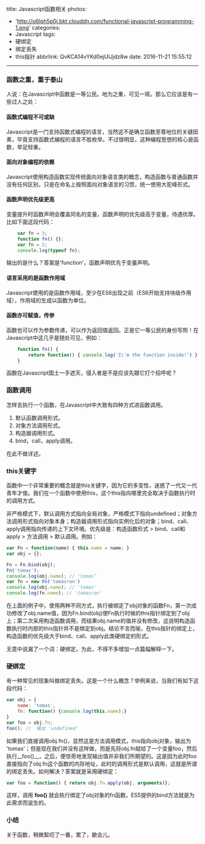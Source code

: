 title: Javascript函数相关
photos:
  - 'http://o6lqh5p0j.bkt.clouddn.com/functional-javascript-programming-1.png'
categories:
  - Javascript
tags:
  - 硬绑定
  - 绑定丢失
  - this指针
abbrlink: QvKCA14vYKd0ejUlJjdz8w
date: 2016-11-21 15:55:12
---
### 函数之重，重于泰山
人说：在Javascript中函数是一等公民。地为之重，可见一斑。那么它应该是有一些过人之处：

#### 函数式编程不可或缺
Javascript是一门支持函数式编程的语言，当然这不是确立函数至尊地位的关键因素，毕竟支持函数式编程的语言不胜枚举。不过很明显，这种编程思想的核心是函数，举足轻重。

<!-- more -->

#### 面向对象编程的依赖
Javascript使用构造函数实现传统面向对象语言类的概念，构造函数与普通函数并没有任何区别，只是在命名上按照面向对象语言的习惯，统一使用大驼峰形式。

#### 函数声明优先级更高
变量提升时函数声明会覆盖同名的变量，函数声明的优先级高于变量，待遇优厚。比如下面这段代码：

```javascript
	var fn = 3;
	function fn() {};
	var fn = 2;
	console.log(typeof fn);
```

输出的是什么？答案是'function'，函数声明优先于变量声明。


#### 语言采用的是函数作用域
Javascript使用的是函数作用域，至少在ES6出现之前（ES6开始支持块级作用域），作用域的生成以函数为单位。

#### 函数亦可赋值，传参
函数也可以作为参数传递，可以作为返回值返回。正是它一等公民的身份写照！在Javascript中这几乎是随处可见，例如：

```javascript
	function fn() {
		return function() { console.log('I\'m the function inside!') }
	}
```

函数在Javascript国土一手遮天，侵入者是不是应该先跟它打个招呼呢？

### 函数调用
怎样去执行一个函数，在Javascript中大致有四种方式进函数调用。

1. 默认函数调用形式。
2. 对象方法调用形式。
3. 构造器调用形式。
4. bind，call，apply调用。

在此不做详述。

### this关键字
函数中一个非常重要的概念就是this关键字，因为它的多变性，迷惑了一代又一代青年才俊。我们在一个函数中使用this，这个this指向哪里完全取决于函数执行时的调用方式。

非严格模式下，默认调用方式指向全局对象，严格模式下指向undefined；对象方法调用形式指向对象本身；构造器调用形式指向实例化后的对象；bind、call、apply调用指向传递的上下文环境。优先级是：构造函数形式 > bind、call和apply > 方法调用 > 默认调用。例如：

```javascript
var Fn = function(name) { this.name = name; }
var obj = {};

Fn = Fn.bind(obj);
Fn('tomas');
console.log(obj.name); // ‘tomas’
var fn = new Fn('tomasran')
console.log(obj.name); // 'tomas'
console.log(fn.name); // 'tomasran'
```

在上面的例子中，使用两种不同方式，执行被绑定了obj对象的函数Fn，第一次成功修改了obj.name值，因为Fn.bind(obj)使Fn执行时候的this指针绑定到了obj上；第二次采用构造函数调用，而结果obj.name的值并没有修改，这说明构造函数执行时内部的this指针并不是绑定到obj。结论不言而喻，在this指针的绑定上，构造函数的优先级大于bind、call、apply此类硬绑定的形式。

无意中说漏了一个词：硬绑定。为此，不得不多增加一点篇幅解释一下。

### 硬绑定
有一种常见的现象叫做绑定丢失。这是一个什么概念？举例来说，当我们有如下这段代码：

```javascript
var obj = {
	name: 'tomas',
	fn: function() {console.log(this.name);}
}
var foo = obj.fn;
foo(); //  输出 'undefined'
```

如果我们直接调用obj.fn()，显然这是方法调用模式，this指向obj对象，输出为 'tomas'；但是现在我们并没有这样做，而是先将obj.fn赋给了一个变量foo，然后执行__foo()__，之后，便惊奇地发现输出值并非我们所期望的。这是因为此时foo直接指向了obj.fn这个函数的内存地址，此时的调用形式是默认调用，这就是所谓的绑定丢失。如何解决？答案就是采用硬绑定：

```javascript
var foo = function() { return obj.fn.apply(obj, arguments)};
```

这样，调用 __foo()__ 就会执行绑定了obj对象的fn函数。ES5提供的bind方法就是为此需求而诞生的。

### 小结
关于函数，稍微絮叨了一番，累了，歇会儿。
